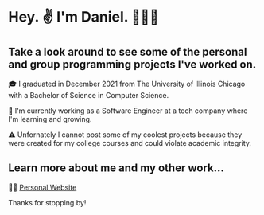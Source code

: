 # Hey. ✌️ I'm Daniel. 🧑🏽‍🦱
## Take a look around to see some of the personal and group programming projects I've worked on.

🎓 I graduated in December 2021 from The University of Illinois Chicago with a Bachelor of Science in Computer Science.

🌱 I'm currently working as a Software Engineer at a tech company where I'm learning and growing. 

⚠️ Unfornately I cannot post some of my coolest projects because they were created for my college courses and could violate academic integrity.

## Learn more about me and my other work...
👨‍💻 [Personal Website](https://www.daniellevert.com)

Thanks for stopping by!
